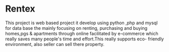 # Rentex
This project is web based project it develop using python ,php and mysql for data base the mainly focusing on renting, purchasing and buying homes,pgs &amp; apartments through online  facilitated by e-commerce which really saves many people's time and effort.This really supports eco- friendly  environment, also seller can sell there property.
